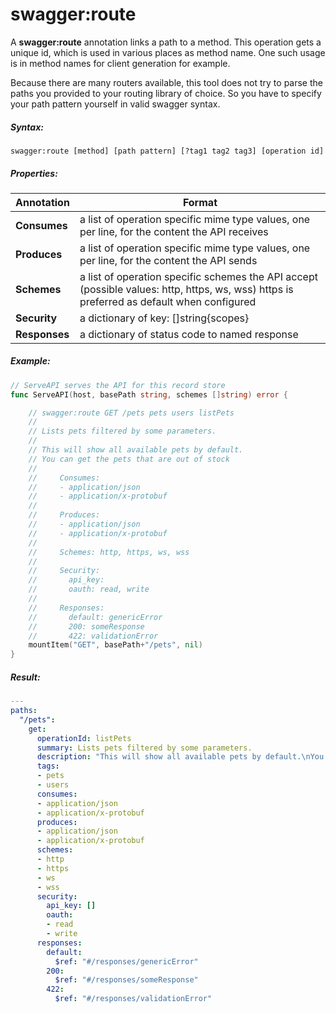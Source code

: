 # swagger:route

A **swagger:route** annotation links a path to a method.
This operation gets a unique id, which is used in various places as method name.
One such usage is in method names for client generation for example.

Because there are many routers available, this tool does not try to parse the paths
you provided to your routing library of choice. So you have to specify your path pattern
yourself in valid swagger syntax.

<!--more-->

##### Syntax:

```
swagger:route [method] [path pattern] [?tag1 tag2 tag3] [operation id]
```

##### Properties:

Annotation | Format
-----------|--------
**Consumes** | a list of operation specific mime type values, one per line, for the content the API receives
**Produces** | a list of operation specific mime type values, one per line, for the content the API sends
**Schemes** | a list of operation specific schemes the API accept (possible values: http, https, ws, wss) https is preferred as default when configured
**Security** | a dictionary of key: []string{scopes}
**Responses** | a dictionary of status code to named response

##### Example:

```go
// ServeAPI serves the API for this record store
func ServeAPI(host, basePath string, schemes []string) error {

	// swagger:route GET /pets pets users listPets
	//
	// Lists pets filtered by some parameters.
	//
	// This will show all available pets by default.
	// You can get the pets that are out of stock
	//
	//     Consumes:
	//     - application/json
	//     - application/x-protobuf
	//
	//     Produces:
	//     - application/json
	//     - application/x-protobuf
	//
	//     Schemes: http, https, ws, wss
	//
	//     Security:
	//       api_key:
	//       oauth: read, write
	//
	//     Responses:
	//       default: genericError
	//       200: someResponse
	//       422: validationError
	mountItem("GET", basePath+"/pets", nil)
}
```

##### Result:

```yaml
---
paths:
  "/pets":
    get:
      operationId: listPets
      summary: Lists pets filtered by some parameters.
      description: "This will show all available pets by default.\nYou can get the pets that are out of stock"
      tags:
      - pets
      - users
      consumes:
      - application/json
      - application/x-protobuf
      produces:
      - application/json
      - application/x-protobuf
      schemes:
      - http
      - https
      - ws
      - wss
      security:
        api_key: []
        oauth:
        - read
        - write
      responses:
        default:
          $ref: "#/responses/genericError"
        200:
          $ref: "#/responses/someResponse"
        422:
          $ref: "#/responses/validationError"
```
